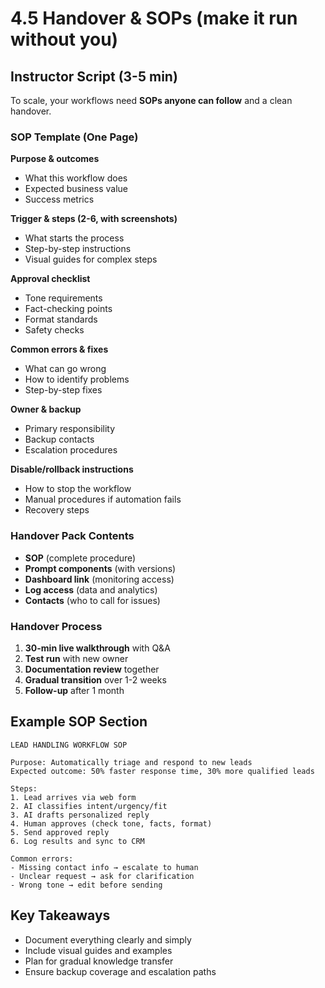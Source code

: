 # 4.5 Handover & SOPs (make it run without you)

## Instructor Script (3-5 min)

To scale, your workflows need **SOPs anyone can follow** and a clean handover.

### SOP Template (One Page)

**Purpose & outcomes**

- What this workflow does
- Expected business value
- Success metrics

**Trigger & steps (2-6, with screenshots)**

- What starts the process
- Step-by-step instructions
- Visual guides for complex steps

**Approval checklist**

- Tone requirements
- Fact-checking points
- Format standards
- Safety checks

**Common errors & fixes**

- What can go wrong
- How to identify problems
- Step-by-step fixes

**Owner & backup**

- Primary responsibility
- Backup contacts
- Escalation procedures

**Disable/rollback instructions**

- How to stop the workflow
- Manual procedures if automation fails
- Recovery steps

### Handover Pack Contents

- **SOP** (complete procedure)
- **Prompt components** (with versions)
- **Dashboard link** (monitoring access)
- **Log access** (data and analytics)
- **Contacts** (who to call for issues)

### Handover Process

1. **30-min live walkthrough** with Q&A
2. **Test run** with new owner
3. **Documentation review** together
4. **Gradual transition** over 1-2 weeks
5. **Follow-up** after 1 month

## Example SOP Section

```
LEAD HANDLING WORKFLOW SOP

Purpose: Automatically triage and respond to new leads
Expected outcome: 50% faster response time, 30% more qualified leads

Steps:
1. Lead arrives via web form
2. AI classifies intent/urgency/fit
3. AI drafts personalized reply
4. Human approves (check tone, facts, format)
5. Send approved reply
6. Log results and sync to CRM

Common errors:
- Missing contact info → escalate to human
- Unclear request → ask for clarification
- Wrong tone → edit before sending
```

## Key Takeaways

- Document everything clearly and simply
- Include visual guides and examples
- Plan for gradual knowledge transfer
- Ensure backup coverage and escalation paths

